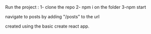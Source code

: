 Run the project :
 1- clone the repo 
 2- npm i on the folder
 3-npm start

 navigate to posts by adding "/posts" to the url


 created using the basic create react app.